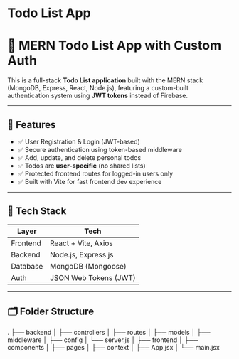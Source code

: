 # Todo List App

# 📝 MERN Todo List App with Custom Auth

This is a full-stack **Todo List application** built with the MERN stack (MongoDB, Express, React, Node.js), featuring a custom-built authentication system using **JWT tokens** instead of Firebase.

---

## 🚀 Features

- ✅ User Registration & Login (JWT-based)
- ✅ Secure authentication using token-based middleware
- ✅ Add, update, and delete personal todos
- ✅ Todos are **user-specific** (no shared lists)
- ✅ Protected frontend routes for logged-in users only
- ✅ Built with Vite for fast frontend dev experience

---

## 🧱 Tech Stack

| Layer       | Tech                       |
|------------|----------------------------|
| Frontend    | React + Vite, Axios        |
| Backend     | Node.js, Express.js        |
| Database    | MongoDB (Mongoose)         |
| Auth        | JSON Web Tokens (JWT)      |

---

## 🗂 Folder Structure
.
├── backend
│ ├── controllers
│ ├── routes
│ ├── models
│ ├── middleware
│ ├── config
│ └── server.js
│
├── frontend
│ ├── components
│ ├── pages
│ ├── context
│ ├── App.jsx
│ └── main.jsx
